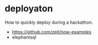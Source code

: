 # deployaton
How to quickly deploy during a hackathon.

* https://github.com/zeit/now-examples
* elephantsql 
